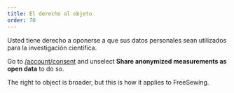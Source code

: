 ```yaml
---
title: El derecho al objeto
order: 70
---
```


Usted tiene derecho a oponerse a que sus datos personales sean utilizados para la investigación científica.

Go to [/account/consent](/account/consent/) and unselect **Share anonymized measurements as open data** to do so.

<Note>

The right to object is broader, but this is how it applies to FreeSewing.

</Note>
